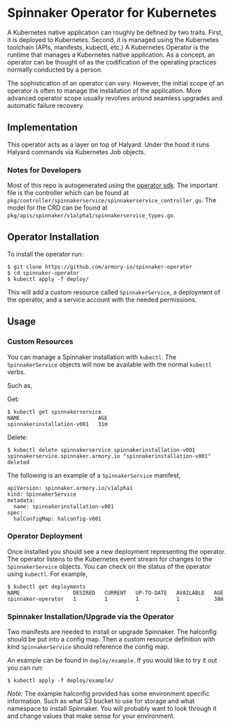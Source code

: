 # Spinnaker Operator for Kubernetes

A Kubernetes native application can roughly be defined by two traits. First, it is deployed to Kubernetes. Second, it is managed using the Kubernetes toolchain (APIs, manifests, kubectl, etc.) A Kubernetes Operator is the runtime that manages a Kubernetes native application. As a concept, an operator can be thought of as the codification of the operating practices normally conducted by a person.

The sophistication of an operator can vary. However, the initial scope of an operator is often to manage the installation of the application. More advanced operator scope usually revolves around seamless upgrades and automatic failure recovery.

## Implementation

This operator acts as a layer on top of Halyard. Under the hood it runs Halyard commands via Kubernetes Job objects.

### Notes for Developers

Most of this repo is autogenerated using the [operator sdk](). The important file is the controller which can be found at `pkg/controller/spinnakerservice/spinnakerservice_controller.go`. The model for the CRD can be found at `pkg/apis/spinnaker/v1alpha1/spinnakerservice_types.go`.

## Operator Installation

To install the operator run:

```
$ git clone https://github.com/armory-io/spinnaker-operator
$ cd spinnaker-operator
$ kubectl apply -f deploy/
```

This will add a custom resource called `SpinnakerService`,  a deployment of the operator, and a service account with the needed permissions.

## Usage

### Custom Resources

You can manage a Spinnaker installation with `kubectl`. The `SpinnakerService` objects will now be available with the normal `kubectl` verbs.

Such as,

Get:
```
$ kubectl get spinnakerservice
NAME                         AGE
spinnakerinstallation-v001   31m
```

Delete:
```
$ kubectl delete spinnakerservice spinnakerinstallation-v001
spinnakerservice.spinnaker.armory.io "spinnakerinstallation-v001" deleted
```

The following is an example of a `SpinnakerService` manifest,

```
apiVersion: spinnaker.armory.io/v1alpha1
kind: SpinnakerService
metadata:
  name: spinnakerinstallation-v001
spec:
  halConfigMap: halconfig-v001
```


### Operator Deployment

Once installed you should see a new deployment representing the operator. The operator listens to the Kubernetes event stream for changes to the `SpinnakerService` objects. You can check on the status of the operator using `kubectl`. For example,

```
$ kubectl get deployments
NAME                 DESIRED   CURRENT   UP-TO-DATE   AVAILABLE   AGE
spinnaker-operator   1         1         1            1           38m
```

### Spinnaker Installation/Upgrade via the Operator

Two manifests are needed to install or upgrade Spinnaker. The halconfig should be put into a config map. Then a custom resource definition with kind `SpinnakerService` should reference the config map.

An example can be found in `deploy/example`. If you would like to try it out you can run:
```
$ kubectl apply -f deploy/example/
```
*Note:* The example halconfig provided has some environment specific information. Such as what S3 bucket to use for storage and what namespace to install Spinnaker. You will probably want to look through it and change values that make sense for your environment.
